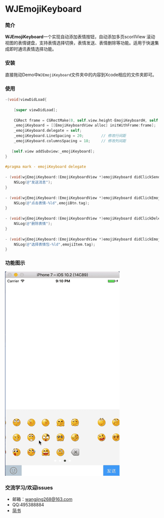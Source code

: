 # WJEmojiKeyboard  

### 简介

**WJEmojiKeyboard**一个实现自动添加表情按钮，自动添加多页scorllView 滚动视图的表情键盘，支持表情选择切换，表情发送、表情删除等功能。适用于快速集成即时通讯表情选择功能。

### 安装

直接拖动Demo中`WJEmojiKeyboard`文件夹中的内容到Xcode相应的文件夹即可。

### 使用

```objective-c
-(void)viewDidLoad{
    
    [super viewDidLoad];
    
    CGRect frame = CGRectMake(0, self.view.height-EmojiKeyboardH, self.view.width, EmojiKeyboardH);
    _emojiKeyboard = [[EmojiKeyboardView alloc] initWithFrame:frame];
    _emojiKeyboard.delegate = self;
    _emojiKeyboard.LineSpacing = 20;        // 修改行间距
    _emojiKeyboard.columnsSpacing = 18;     // 修改列间距
    
   [self.view addSubview:_emojiKeyboard];
}

#pragma mark - emojiKeyboard delegate

- (void)wjEmojiKeyboard:(EmojiKeyboardView *)emojiKeyboard didClickSendBtn:(UIButton *)sendBtn{
    NSLog(@"发送消息");
}

- (void)wjEmojiKeyboard:(EmojiKeyboardView *)emojiKeyboard didClickEmojiBtn:(UIButton *)emojiBtn{
    NSLog(@"点击表情-%ld",emojiBtn.tag);
}

- (void)wjEmojiKeyboard:(EmojiKeyboardView *)emojiKeyboard didClickDeleteBtn:(UIButton *)deleteBtn{
    NSLog(@"删除表情");
}

- (void)wjEmojiKeyboard:(EmojiKeyboardView *)emojiKeyboard didClickEmojiItem:(UIButton *)emojiItem{
    NSLog(@"选择表情包-%ld",emojiItem.tag);
}
```

### 功能图示
![emojiboard](https://github.com/jerrywangjing/WJEmojiKeyboard/raw/master/screenShots/emojiboard.gif)

### 交流学习/欢迎issues

- 邮箱：wangjing268@163.com
- QQ:495388884
- [简书](http://www.jianshu.com/u/187fc23bc390)
